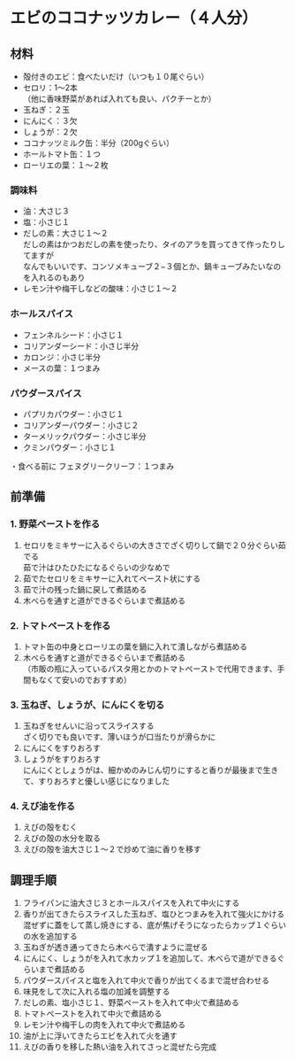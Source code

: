 # エビのココナッツカレー（４人分）

## 材料

- 殻付きのエビ：食べたいだけ（いつも１０尾ぐらい）
- セロリ：1〜2本  
  （他に香味野菜があれば入れても良い、パクチーとか）
- 玉ねぎ：２玉
- にんにく：３欠
- しょうが：２欠
- ココナッツミルク缶：半分（200gぐらい）
- ホールトマト缶：１つ
- ローリエの葉：１〜２枚

### 調味料

- 油：大さじ３
- 塩：小さじ１
- だしの素：大さじ１〜２  
  だしの素はかつおだしの素を使ったり、タイのアラを買ってきて作ったりしてますが  
  なんでもいいです、コンソメキューブ２−３個とか、鍋キューブみたいなのを入れるのもあり  
- レモン汁や梅干しなどの酸味：小さじ１〜２

### ホールスパイス

- フェンネルシード：小さじ１
- コリアンダーシード：小さじ半分
- カロンジ：小さじ半分
- メースの葉：１つまみ

### パウダースパイス

- パプリカパウダー：小さじ１
- コリアンダーパウダー：小さじ２
- ターメリックパウダー：小さじ半分
- クミンパウダー：小さじ１

・食べる前に
フェヌグリークリーフ：１つまみ

## 前準備

### 1. 野菜ペーストを作る

1. セロリをミキサーに入るぐらいの大きさでざく切りして鍋で２０分ぐらい茹でる  
  茹で汁はひたひたになるぐらいの少なめで
2. 茹でたセロリをミキサーに入れてペースト状にする
3. 茹で汁の残った鍋に戻して煮詰める
4. 木べらを通すと道ができるぐらいまで煮詰める

### 2. トマトペーストを作る

1. トマト缶の中身とローリエの葉を鍋に入れて潰しながら煮詰める
2. 木べらを通すと道ができるぐらいまで煮詰める  
（市販の瓶に入っているパスタ用とかのトマトペーストで代用できます、手間もなくて安いのでおすすめ）

### 3. 玉ねぎ、しょうが、にんにくを切る

1. 玉ねぎをせんいに沿ってスライスする  
  ざく切りでも良いです、薄いほうが口当たりが滑らかに
2. にんにくをすりおろす
3. しょうがをすりおろす  
  にんにくとしょうがは、細かめのみじん切りにすると香りが最後まで生きて、すりおろすと優しい感じになりました

### 4. えび油を作る

1. えびの殻をむく
2. えびの殻の水分を取る
3. えびの殻を油大さじ１〜２で炒めて油に香りを移す

## 調理手順

1. フライパンに油大さじ３とホールスパイスを入れて中火にする
2. 香りが出てきたらスライスした玉ねぎ、塩ひとつまみを入れて強火にかける  
  混ぜずに蓋をして蒸し焼きにする、底が焦げそうになったらカップ１ぐらいの水を追加する
3. 玉ねぎが透き通ってきたら木べらで潰すように混ぜる
4. にんにく、しょうがを入れて水カップ１を追加して、木べらで道ができるぐらいまで煮詰める
5. パウダースパイスと塩を入れて中火で香りが出てくるまで混ぜ合わせる
6. 味見をして次に入れる塩の加減を調整する
7. だしの素、塩小さじ１、野菜ペーストを入れて中火で煮詰める
8. トマトペーストを入れて中火で煮詰める
9. レモン汁や梅干しの肉を入れて中火で煮詰める
10. 油が上に浮いてきたらエビを入れて火を通す
11. えびの香りを移した熱い油を入れてさっと混ぜたら完成
